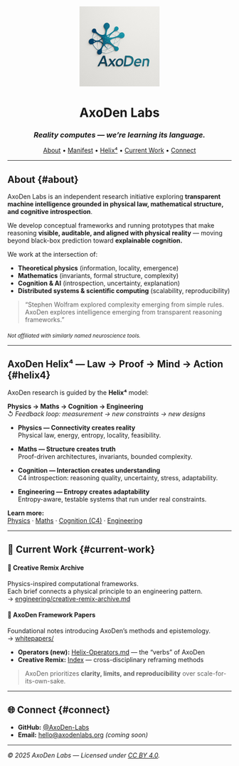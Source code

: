 <p align="center">
  <img src="axoden-logo.jpg" alt="AxoDen Labs Logo" width="180"/>
</p>

<h1 align="center">AxoDen Labs</h1>
<h3 align="center"><em>Reality computes — we’re learning its language.</em></h3>

<p align="center">
  <a href="#about">About</a> • 
  <a href="MANIFEST.md">Manifest</a> • 
  <a href="#helix4">Helix⁴</a> •
  <a href="#current-work">Current Work</a> • 
  <a href="#connect">Connect</a>
</p>

---

## About {#about}

AxoDen Labs is an independent research initiative exploring **transparent machine intelligence grounded in physical law, mathematical structure, and cognitive introspection**.

We develop conceptual frameworks and running prototypes that make reasoning **visible, auditable, and aligned with physical reality** — moving beyond black-box prediction toward **explainable cognition.**

We work at the intersection of:

- **Theoretical physics** (information, locality, emergence)
- **Mathematics** (invariants, formal structure, complexity)
- **Cognition & AI** (introspection, uncertainty, explanation)
- **Distributed systems & scientific computing** (scalability, reproducibility)

> “Stephen Wolfram explored complexity emerging from simple rules.  
> AxoDen explores intelligence emerging from transparent reasoning frameworks.”

<sub>*Not affiliated with similarly named neuroscience tools.*</sub>

---

## AxoDen Helix⁴ — Law → Proof → Mind → Action {#helix4}

AxoDen research is guided by the **Helix⁴** model:

**Physics → Maths → Cognition → Engineering**  
↺ *Feedback loop: measurement → new constraints → new designs*

- **Physics — Connectivity creates reality**  
  Physical law, energy, entropy, locality, feasibility.

- **Maths — Structure creates truth**  
  Proof-driven architectures, invariants, bounded complexity.

- **Cognition — Interaction creates understanding**  
  C4 introspection: reasoning quality, uncertainty, stress, adaptability.

- **Engineering — Entropy creates adaptability**  
  Entropy-aware, testable systems that run under real constraints.

**Learn more:**  
[Physics](./physics/whitepaper-0.md) ·
[Maths](./maths/proof-driven-architecture.md) ·
[Cognition (C4)](./cognition/c4-explainer.md) ·
[Engineering](./engineering/innovation-portfolio-2025.md)

---

## 🧩 Current Work {#current-work}

#### 🔬 Creative Remix Archive
Physics-inspired computational frameworks.  
Each brief connects a physical principle to an engineering pattern.  
→ [engineering/creative-remix-archive.md](./engineering/creative-remix-archive.md)

#### 📜 AxoDen Framework Papers
Foundational notes introducing AxoDen’s methods and epistemology.  
→ [whitepapers/](./whitepapers/README.md)

- **Operators (new):** [Helix-Operators.md](./engineering/Helix-Operators.md) — the “verbs” of AxoDen  
- **Creative Remix:** [Index](./engineering/creative-remix-INDEX.md) — cross-disciplinary reframing methods


> AxoDen prioritizes **clarity, limits, and reproducibility** over scale-for-its-own-sake.

---

## 🌐 Connect {#connect}

- **GitHub:** [@AxoDen-Labs](https://github.com/AxoDen-Labs)  
- **Email:** hello@axodenlabs.org *(coming soon)*

---

_© 2025 AxoDen Labs — Licensed under [CC BY 4.0](https://creativecommons.org/licenses/by/4.0/)._
